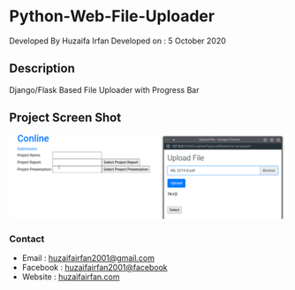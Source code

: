 # Python-Web-File-Uploader



Developed By Huzaifa Irfan
Developed on : 5 October 2020


## Description

Django/Flask Based File Uploader with Progress Bar


## Project Screen Shot

![Final Screen Shot](ss.png)







### Contact
* Email : [huzaifairfan2001@gmail.com](mailto:huzaifairfan2001@gmail.com)
* Facebook : [huzaifairfan2001@facebook](https://www.facebook.com/huzaifairfan2001)
* Website : [huzaifairfan.com](http://huzaifairfan.com/)








